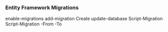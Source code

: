 ﻿### Entity Framework Migrations

enable-migrations
add-migration Create
update-database
Script-Migration
Script-Migration -From <PreviousMigration> -To <LastMigration>
